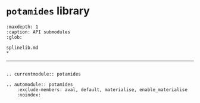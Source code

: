 # `potamides` library

```{toctree}
:maxdepth: 1
:caption: API submodules
:glob:

splinelib.md
*
```

---

```{eval-rst}

.. currentmodule:: potamides

.. automodule:: potamides
    :exclude-members: aval, default, materialise, enable_materialise
    :noindex:

```
